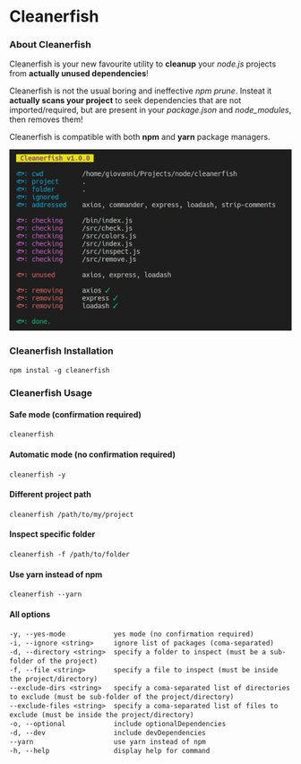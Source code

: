 # Cleanerfish

### About Cleanerfish
Cleanerfish is your new favourite utility to **cleanup** your *node.js* projects from **actually unused dependencies**!

Cleanerfish is not the usual boring and ineffective *npm prune*. Insteat it **actually scans your project** to seek dependencies that are not imported/required, but are present in your *package.json* and *node_modules*, then removes them!

Cleanerfish is compatible with both **npm** and **yarn** package managers.

<p align="center">
  <img src="./screenshot.png" alt="cleanerfish screenshot"/>
</p>

### Cleanerfish Installation
```
npm instal -g cleanerfish
```

### Cleanerfish Usage  
#### Safe mode (confirmation required)
```
cleanerfish
```

#### Automatic mode (no confirmation required)
```
cleanerfish -y
```

#### Different project path
```
cleanerfish /path/to/my/project 
```
#### Inspect specific folder
```
cleanerfish -f /path/to/folder 
```


#### Use yarn instead of npm
```
cleanerfish --yarn
```

#### All options
```
-y, --yes-mode            yes mode (no confirmation required)
-i, --ignore <string>     ignore list of packages (coma-separated)
-d, --directory <string>  specify a folder to inspect (must be a sub-folder of the project)
-f, --file <string>       specify a file to inspect (must be inside the project/directory)
--exclude-dirs <string>   specify a coma-separated list of directories to exclude (must be sub-folder of the project/directory)
--exclude-files <string>  specify a coma-separated list of files to exclude (must be inside the project/directory)
-o, --optional            include optionalDependencies
-d, --dev                 include devDependencies
--yarn                    use yarn instead of npm
-h, --help                display help for command
```

